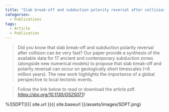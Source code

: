 ```yaml
---
title: "Slab break-off and subduction polarity reversal after collision can be very fast"
categories:
  - Publications
tags:
  - Article
  - Publication
---
```


> Did you know that slab break-off and subduction polarity reversal after collision can be very fast?
> Our paper provide a synthesis of the available data for 17 ancient and contemporary subduction zones (alongside new numerical models) to propose that slab break-off and polarity reversal can occur on geologically short timescales (<6 million years). The new work highlights the importance of a global perspective to local tectonic events. 


> Follow the link below to read or download the article pdf.
> <cite><a href="[https://doi.org/10.1029/2023GL105452](https://pubs.geoscienceworld.org/gsa/geology/article-pdf/doi/10.1130/G52507.1/7325941/g52507.pdf)">https://doi.org/10.1130/G52507.1)</a></cite>

%![SDPT]({{ site.url }}{{ site.baseurl }}/assets/images/SDPT.png)
